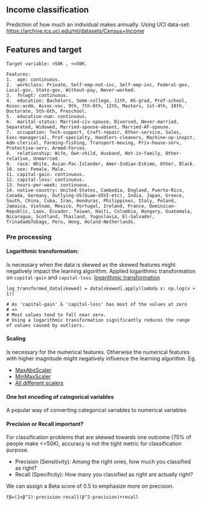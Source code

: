 ## Income classification

Prediction of how much an individual makes annually.
Using UCI data-set: https://archive.ics.uci.edu/ml/datasets/Census+Income

## Features and target

    Target variable: >50K , <=50K.
     
    Features:
    1.  age: continuous. 
    2.  workclass: Private, Self-emp-not-inc, Self-emp-inc, Federal-gov, Local-gov, State-gov, Without-pay, Never-worked. 
    3.  fnlwgt: continuous. 
    4.  education: Bachelors, Some-college, 11th, HS-grad, Prof-school, Assoc-acdm, Assoc-voc, 9th, 7th-8th, 12th, Masters, 1st-4th, 10th, Doctorate, 5th-6th, Preschool. 
    5.  education-num: continuous. 
    6.  marital-status: Married-civ-spouse, Divorced, Never-married, Separated, Widowed, Married-spouse-absent, Married-AF-spouse. 
    7.  occupation: Tech-support, Craft-repair, Other-service, Sales, Exec-managerial, Prof-specialty, Handlers-cleaners, Machine-op-inspct, Adm-clerical, Farming-fishing, Transport-moving, Priv-house-serv, Protective-serv, Armed-Forces. 
    8.  relationship: Wife, Own-child, Husband, Not-in-family, Other-relative, Unmarried. 
    9.  race: White, Asian-Pac-Islander, Amer-Indian-Eskimo, Other, Black. 
    10. sex: Female, Male. 
    11. capital-gain: continuous. 
    12. capital-loss: continuous. 
    13. hours-per-week: continuous. 
    14. native-country: United-States, Cambodia, England, Puerto-Rico, Canada, Germany, Outlying-US(Guam-USVI-etc), India, Japan, Greece, South, China, Cuba, Iran, Honduras, Philippines, Italy, Poland, Jamaica, Vietnam, Mexico, Portugal, Ireland, France, Dominican-Republic, Laos, Ecuador, Taiwan, Haiti, Columbia, Hungary, Guatemala, Nicaragua, Scotland, Thailand, Yugoslavia, El-Salvador, Trinadad&Tobago, Peru, Hong, Holand-Netherlands.
    
### Pre processing

#### Logarithmic transformation:
Is necessary when the data is skewed as the skewed features might negatively impact the learning algorithm. Applied logarithmic transformation on `capital-gain` and `capital-loss`.      <a href="https://en.wikipedia.org/wiki/Data_transformation_(statistics)">logarithmic transformation</a>
    
    log_transformed_data[skewed] = data[skewed].apply(lambda x: np.log(x + 1))

    # As 'capital-gain' & 'capital-loss' has most of the values at zero
    # =>
    # Most values tend to fall near zero.
    # Using a logarithmic transformation significantly reduces the range of values caused by outliers.

#### Scaling
Is necessary for the numerical features. Otherwise the numerical features with higher magnitude might negatively influence the learning algorithm.
Eg.
 - <a href='http://scikit-learn.org/stable/modules/generated/sklearn.preprocessing.MaxAbsScaler.html#sklearn.preprocessing.MaxAbsScaler'>MaxAbsScaler</a>
 - <a href='http://scikit-learn.org/stable/modules/generated/sklearn.preprocessing.MinMaxScaler.html#sklearn.preprocessing.MinMaxScaler'>MinMaxScaler</a>
 - <a href='http://scikit-learn.org/stable/auto_examples/preprocessing/plot_all_scaling.html#sphx-glr-auto-examples-preprocessing-plot-all-scaling-py'>All different scalers</a>
 
 
#### One hot encoding of categorical variables
A popular way of converting categorical variables to numerical variables

#### Precision or Recall important?

For classification problems that are skewed towards one outcome (75% of people make <=50K), accuracy is not the tight metric for classification purpose. 
 - Precision (Sensitivity): Among the right ones, how much you classified as right?
 - Recall (Specificity): How many you classified as right are actually right?
 
 We can assign a Beta score of 0.5 to emphasize more on precision.  
    
    Fβ=(1+β^2)⋅precision⋅recall(β^2⋅precision)+recall

